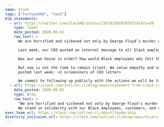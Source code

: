 ```yaml
---
name: Slack
tags: ["fortune500", "tech"]
blm_statements:
  - url: https://twitter.com/SlackHQ/status/1267825650397671424?s=20
    type: Tweet
    date_posted: 2020-06-02
    raw_text: >
      We are horrified and sickened not only by George Floyd’s murder and the larger context of police brutality against Black people, but also by the pattern of violent response to largely peaceful protests. We stand in solidarity with our Black employees, customers, and community.

      Last week, our CEO posted an internal message to all Slack employees. At the time we decided not to publish it externally because we were worried it would appear as grandstanding or empty virtue signaling. And there were other considerations:

      Was our own house in order? How would Black employees who felt that their own experience at Slack didn’t live up to our ideals or commitments feel? Where should our donations go? How could we work with the broader community? What actions would best support structural change?

      But now is not the time to remain silent. We value empathy and solidarity. We condemn the senseless violence against Black people and we condemn White supremacy. Here is what our CEO @stewart
      posted last week: <2 screenshots of CEO letter>

      We commit to following up publicly with the actions we will be taking. And in the meantime, we hope you all stay safe, that the current violence ends quickly, and that this crisis can be the start of structural change, finally, after hundreds of years. #BlackLivesMatter
  - url: https://slack.com/intl/en-il/blog/news/statement-from-slack-condemning-white-supremacy-and-violence-against-the-black-community
    date_posted: 2020-06-02
    type: Blog
    raw_text: >
      "We are horrified and sickened not only by George Floyd's murder and the larger context of police brutality against Black people, but also by the pattern of violent response to largely peaceful protests.
      We stand in solidarity with our Black employees, customers, and community."
exec_team_url: https://slack.com/intl/en-il/about/leadership
diversity_inclusion_url: https://slack.com/intl/en-il/blog/news/diversity-at-slack-2020
---
```

